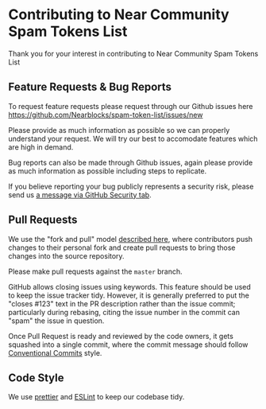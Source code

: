 # Contributing to Near Community Spam Tokens List

Thank you for your interest in contributing to Near Community Spam Tokens List

## Feature Requests & Bug Reports

To request feature requests please request through our Github issues here https://github.com/Nearblocks/spam-token-list/issues/new

Please provide as much information as possible so we can properly understand your request. We will try our best to accomodate features which are high in demand.

Bug reports can also be made through Github issues, again please provide as much information as possible including steps to replicate.

If you believe reporting your bug publicly represents a security risk, please send us
[a message via GitHub Security tab](https://github.com/Nearblocks/spam-token-list/security/advisories).

## Pull Requests

We use the "fork and pull" model
[described here](https://help.github.com/en/github/collaborating-with-issues-and-pull-requests/about-collaborative-development-models),
where contributors push changes to their personal fork and create pull requests to bring those
changes into the source repository.

Please make pull requests against the `master` branch.

GitHub allows closing issues using keywords. This feature should be used to keep the issue tracker
tidy. However, it is generally preferred to put the "closes #123" text in the PR description
rather than the issue commit; particularly during rebasing, citing the issue number in the commit
can "spam" the issue in question.

Once Pull Request is ready and reviewed by the code owners, it gets squashed into a single commit,
where the commit message should follow
[Conventional Commits](https://commonwealth.im/near/proposal/discussion/264-the-commit-template)
style.

## Code Style

We use [prettier](https://prettier.io/) and [ESLint](https://eslint.org/) to keep our codebase tidy.
